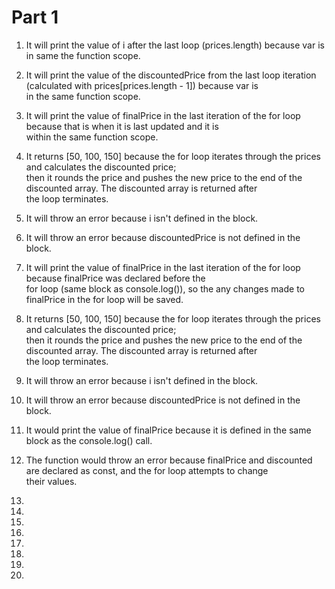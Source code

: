 # Part 1
1. It will print the value of i after the last loop (prices.length) because var is in same the function scope.

2. It will print the value of the discountedPrice from the last loop iteration (calculated with prices[prices.length - 1]) because var is\
in the same function scope.

3. It will print the value of finalPrice in the last iteration of the for loop because that is when it is last updated and it is\
within the same function scope.

4. It returns [50, 100, 150] because the for loop iterates through the prices and calculates the discounted price; \
then it rounds the price and pushes the new price to the end of the discounted array. The discounted array is returned after\
the loop terminates.

5. It will throw an error because i isn't defined in the block.

6. It will throw an error because discountedPrice is not defined in the block.

7. It will print the value of finalPrice in the last iteration of the for loop because finalPrice was declared before the\
for loop (same block as console.log()), so the any changes made to finalPrice in the for loop will be saved.

8. It returns [50, 100, 150] because the for loop iterates through the prices and calculates the discounted price; \
then it rounds the price and pushes the new price to the end of the discounted array. The discounted array is returned after\
the loop terminates.

9. It will throw an error because i isn't defined in the block.

10. It will throw an error because discountedPrice is not defined in the block.

11. It would print the value of finalPrice because it is defined in the same block as the console.log() call.

12. The function would throw an error because finalPrice and discounted are declared as const, and the for loop attempts to change\
their values. 

13.

14.

15.

16.

17.

18.

19.

20.

